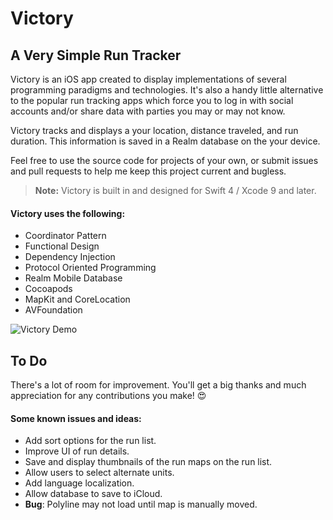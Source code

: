 # Victory

## A Very Simple Run Tracker

Victory is an iOS app created to display implementations of several programming paradigms and technologies. It's also a handy little alternative to the popular run tracking apps which force you to log in with social accounts and/or share data with parties you may or may not know.

Victory tracks and displays a your location, distance traveled, and run duration. This information is saved in a Realm database on the your device.

Feel free to use the source code for projects of your own, or submit issues and pull requests to help me keep this project current and bugless.

> **Note:** Victory is built in and designed for Swift 4 / Xcode 9 and later.

#### Victory uses the following:

* Coordinator Pattern
* Functional Design
* Dependency Injection
* Protocol Oriented Programming
* Realm Mobile Database
* Cocoapods
* MapKit and CoreLocation
* AVFoundation

![Victory Demo](Victory.gif)


## To Do

There's a lot of room for improvement. You'll get a big thanks and much appreciation for any contributions you make! 😍

#### Some known issues and ideas:

* Add sort options for the run list.
* Improve UI of run details.
* Save and display thumbnails of the run maps on the run list.
* Allow users to select alternate units.
* Add language localization.
* Allow database to save to iCloud.
* **Bug**: Polyline may not load until map is manually moved.
